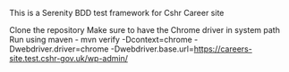 This is a Serenity BDD test framework for Cshr Career site

Clone the repository
Make sure to have the Chrome driver in system path
Run using maven - mvn verify -Dcontext=chrome -Dwebdriver.driver=chrome -Dwebdriver.base.url=https://careers-site.test.cshr-gov.uk/wp-admin/

